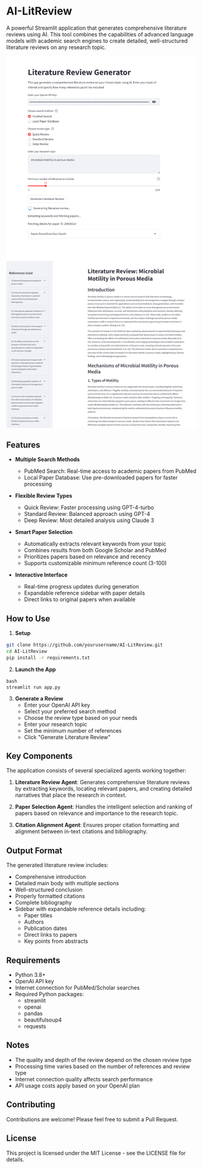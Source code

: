 # AI-LitReview

A powerful Streamlit application that generates comprehensive literature reviews using AI. This tool combines the capabilities of advanced language models with academic search engines to create detailed, well-structured literature reviews on any research topic.

![Literature Review Generation Interface](litrev1.PNG)
![Generated Literature Review with References](litrev2.PNG)

## Features

- **Multiple Search Methods**
  - PubMed Search: Real-time access to academic papers from PubMed
  - Local Paper Database: Use pre-downloaded papers for faster processing

- **Flexible Review Types**
  - Quick Review: Faster processing using GPT-4-turbo
  - Standard Review: Balanced approach using GPT-4
  - Deep Review: Most detailed analysis using Claude 3

- **Smart Paper Selection**
  - Automatically extracts relevant keywords from your topic
  - Combines results from both Google Scholar and PubMed
  - Prioritizes papers based on relevance and recency
  - Supports customizable minimum reference count (3-100)

- **Interactive Interface**
  - Real-time progress updates during generation
  - Expandable reference sidebar with paper details
  - Direct links to original papers when available

## How to Use

1. **Setup**

```bash
git clone https://github.com/yourusername/AI-LitReview.git
cd AI-LitReview
pip install -r requirements.txt
```

2. **Launch the App**
```
bash
streamlit run app.py
```

3. **Generate a Review**
   - Enter your OpenAI API key
   - Select your preferred search method
   - Choose the review type based on your needs
   - Enter your research topic
   - Set the minimum number of references
   - Click "Generate Literature Review"

## Key Components

The application consists of several specialized agents working together:

1. **Literature Review Agent**: Generates comprehensive literature reviews by extracting keywords, locating relevant papers, and creating detailed narratives that place the research in context.

2. **Paper Selection Agent**: Handles the intelligent selection and ranking of papers based on relevance and importance to the research topic.

3. **Citation Alignment Agent**: Ensures proper citation formatting and alignment between in-text citations and bibliography.

## Output Format

The generated literature review includes:

- Comprehensive introduction
- Detailed main body with multiple sections
- Well-structured conclusion
- Properly formatted citations
- Complete bibliography
- Sidebar with expandable reference details including:
  - Paper titles
  - Authors
  - Publication dates
  - Direct links to papers
  - Key points from abstracts

## Requirements

- Python 3.8+
- OpenAI API key
- Internet connection for PubMed/Scholar searches
- Required Python packages:
  - streamlit
  - openai
  - pandas
  - beautifulsoup4
  - requests

## Notes

- The quality and depth of the review depend on the chosen review type
- Processing time varies based on the number of references and review type
- Internet connection quality affects search performance
- API usage costs apply based on your OpenAI plan

## Contributing

Contributions are welcome! Please feel free to submit a Pull Request.

## License

This project is licensed under the MIT License - see the LICENSE file for details.
